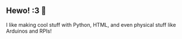 ## Hewo! :3 👋

I like making cool stuff with Python, HTML, and even physical stuff like Arduinos and RPIs!
